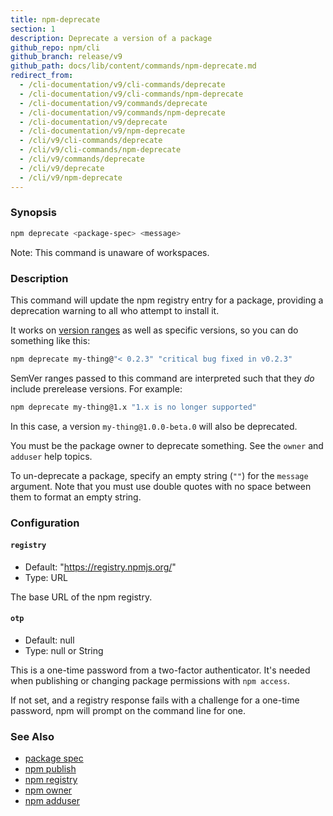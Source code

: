 ```yaml
---
title: npm-deprecate
section: 1
description: Deprecate a version of a package
github_repo: npm/cli
github_branch: release/v9
github_path: docs/lib/content/commands/npm-deprecate.md
redirect_from:
  - /cli-documentation/v9/cli-commands/deprecate
  - /cli-documentation/v9/cli-commands/npm-deprecate
  - /cli-documentation/v9/commands/deprecate
  - /cli-documentation/v9/commands/npm-deprecate
  - /cli-documentation/v9/deprecate
  - /cli-documentation/v9/npm-deprecate
  - /cli/v9/cli-commands/deprecate
  - /cli/v9/cli-commands/npm-deprecate
  - /cli/v9/commands/deprecate
  - /cli/v9/deprecate
  - /cli/v9/npm-deprecate
---
```


### Synopsis

```bash
npm deprecate <package-spec> <message>
```

Note: This command is unaware of workspaces.

### Description

This command will update the npm registry entry for a package, providing a
deprecation warning to all who attempt to install it.

It works on [version ranges](https://semver.npmjs.com/) as well as specific
versions, so you can do something like this:

```bash
npm deprecate my-thing@"< 0.2.3" "critical bug fixed in v0.2.3"
```

SemVer ranges passed to this command are interpreted such that they *do*
include prerelease versions.  For example:

```bash
npm deprecate my-thing@1.x "1.x is no longer supported"
```

In this case, a version `my-thing@1.0.0-beta.0` will also be deprecated.

You must be the package owner to deprecate something.  See the `owner` and
`adduser` help topics.

To un-deprecate a package, specify an empty string (`""`) for the `message`
argument. Note that you must use double quotes with no space between them to
format an empty string.

### Configuration

#### `registry`

* Default: "https://registry.npmjs.org/"
* Type: URL

The base URL of the npm registry.



#### `otp`

* Default: null
* Type: null or String

This is a one-time password from a two-factor authenticator. It's needed
when publishing or changing package permissions with `npm access`.

If not set, and a registry response fails with a challenge for a one-time
password, npm will prompt on the command line for one.



### See Also

* [package spec](/cli/v9/using-npm/package-spec)
* [npm publish](/cli/v9/commands/npm-publish)
* [npm registry](/cli/v9/using-npm/registry)
* [npm owner](/cli/v9/commands/npm-owner)
* [npm adduser](/cli/v9/commands/npm-adduser)
